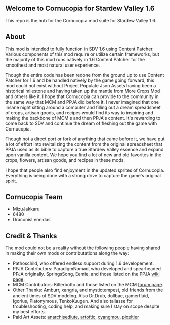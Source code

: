 ﻿## Welcome to Cornucopia for Stardew Valley 1.6

This repo is the hub for the Cornucopia mod suite for Stardew Valley 1.6.

## About
This mod is intended to fully function in SDV 1.6 using Content Patcher. Various components of this mod require or utilize certain frameworks, but the majority of this mod runs natively in 1.6 Content Patcher for the smoothest and most natural user experience.

Though the entire code has been redone from the ground up to use Content Patcher for 1.6 and be handled natively by the game going forward, this mod could not exist without Project Populate Json Assets having been a historical milestone and having taken up the mantle from More Crops Mod and others like it. I hope that Cornucopia can provide to the community in the same way that MCM and PPJA did before it. I never imagined that one insane night sitting around a computer and filling out a dream spreadsheet of crops, artisan goods, and recipes would find its way to inspiring and making the backbone of MCM's and then PPJA's content. It's rewarding to come back to SDV and continue the dream of fleshing out the game with Cornucopia.

Though not a direct port or fork of anything that came before it, we have put a lot of effort into revitalizing the content from the original spreadsheet that PPJA used as its bible to capture a true Stardew Valley essence and expand upon vanilla content. We hope you find a lot of new and old favorites in the crops, flowers, artisan goods, and recipes in these mods.

I hope that people also find enjoyment in the updated sprites of Cornucopia. Everything is being done with a strong drive to capture the game's original spirit.

## Cornucopia Team
* MizuJakkaru
* 6480
* DraconisLeonidas  

## Credit & Thanks
The mod could not be a reality without the following people having shared in making their own mods or contributations along the way:
* Pathoschild, who offered endless support during 1.6 developement.
* PPJA Contributors: ParadigmNomad, who developed and spearheaded PPJA originally. SpringsSong, Eemie, and those listed on the PPJA [wiki page](https://github.com/paradigmnomad/PPJA/wiki/Artist-Credits).
* MCM Contributors: Killerbotto and those listed on the MCM [forum page](https://community.playstarbound.com/threads/more-crops-mod-even-more-crops-mod-updated-20-04.111944/).
* Other Thanks: Amburr, xangria, and mystictempest, old friends from the ancient times of SDV modding. Also Dr.Drub, dollbae, gamerfluid, Igorius, Platonymous, TenkoKuugen. And also tallasse for troubleshooting, coding help, and making sure I stay on scope despite my best efforts.
* Paid Art Assets: [anarchisedlute](https://anarchisedlute.itch.io/), [artoftic](https://artoftic.itch.io/), [cyangmou](https://cyangmou.itch.io/), [pixeltier](https://pixeltier.itch.io/)
